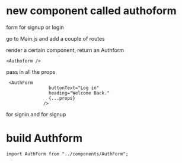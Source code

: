 # new component called authoform

form for signup or login

go to Main.js and add a couple of routes

render a certain component, return an Authform

```
<Authoform />
```

pass in all the props 

```
 <AuthForm
                buttonText="Log in"
                heading="Welcome Back."
                {...props}
              />
```

<Route /> for signin and <Route /> for signup

#  build Authform

```
import AuthForm from "../components/AuthForm";
```


